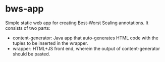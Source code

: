 # bws-app

Simple static web app for creating Best-Worst Scaling annotations. It consists of two parts:

- content-generator: Java app that auto-generates HTML code with the tuples to be inserted in the wrapper.
- wrapper: HTML+JS front end, wherein the output of content-generator should be pasted.
